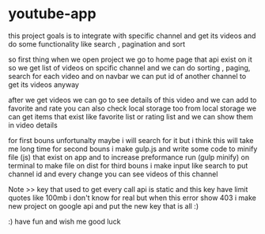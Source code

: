 # youtube-app
this project goals is to integrate with specific channel and get its videos and do some functionality like search , pagination and sort


so first thing when we open project we go to home page that api exist on it so we get list of videos on spcific channel and we can do sorting ,
paging, search for each video and on navbar we can put id of another channel to get its videos anyway 

after we get videos we can go to see details of this video and we can add to favorite and rate you can also check local storage too 
from local storage we can get items that exist like favorite list or rating list and we can show them in video details

for first bouns unfortunalty maybe i will search for it but i think this will take me  long time 
for second bouns i make gulp.js and write some code to minify file (js) that exist on app and to increase preformance run (gulp minify) on terminal to make file on dist
for third bouns  i make input like search to put channel id and every change you can see videos of this channel

Note >> key that used to get every call api is static and this key have limit quotes like 100mb i don't know for real but when this error show 403 
i make new project on google api and put the new key that is all :)

:) have fun and wish me good luck
